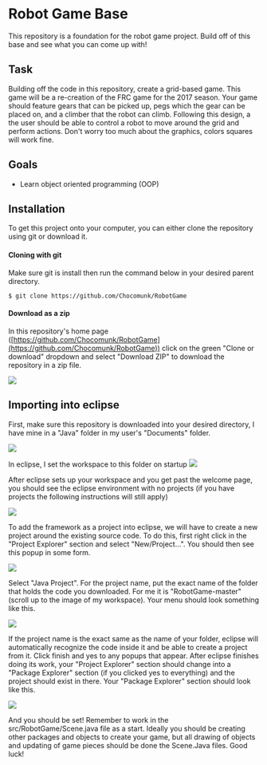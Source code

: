 # Robot Game Base
This repository is a foundation for the robot game project. Build off of this base and see what you can come up with!

## Task
Building off the code in this repository, create a grid-based game. This game will be a re-creation of the FRC game for the 2017 season. Your game should feature gears that can be picked up, pegs which the gear can be placed on, and a climber that the robot can climb. Following this design, a the user should be able to control a robot to move around the grid and perform actions. Don't worry too much about the graphics, colors squares will work fine.

## Goals
* Learn object oriented programming (OOP)

## Installation

To get this project onto your computer, you can either clone the repository using git or download it.
#### Cloning with git

Make sure git is install then run the command below in your desired parent directory.
```
$ git clone https://github.com/Chocomunk/RobotGame
```

#### Download as a zip
In this repository's home page ([https://github.com/Chocomunk/RobotGame](https://github.com/Chocomunk/RobotGame)) click on the green "Clone or download" dropdown and select "Download ZIP" to download the repository in a zip file.

![](https://i.imgur.com/IQgh7ms.png)

## Importing into eclipse
First, make sure this repository is downloaded into your desired directory, I have mine in a "Java" folder in my user's "Documents" folder.

![](https://i.imgur.com/M2RgLsg.png)

In eclipse, I set the workspace to this folder on startup
![](https://i.imgur.com/R2sDell.png)

After eclipse sets up your workspace and you get past the welcome page, you should see the eclipse environment with no projects (if you have projects the following instructions will still apply)

![](https://i.imgur.com/eThF9RF.png)

To add the framework as a project into eclipse, we will have to create a new project around the existing source code. To do this, first right click in the "Project Explorer" section and select "New/Project...". You should then see this popup in some form.

![](https://i.imgur.com/0YpCQEY.png)

Select "Java Project". For the project name, put the exact name of the folder that holds the code you downloaded. For me it is "RobotGame-master" (scroll up to the image of my workspace). Your menu should look something like this.

![](https://i.imgur.com/wcxWRoW.png)

If the project name is the exact same as the name of your folder, eclipse will automatically recognize the code inside it and be able to create a project from it. Click finish and yes to any popups that appear. After eclipse finishes doing its work, your "Project Explorer" section should change into a "Package Explorer" section (if you clicked yes to everything) and the project should exist in there. Your "Package Explorer" section should look like this.

![](https://i.imgur.com/frjJXL4.png)

And you should be set! Remember to work in the src/RobotGame/Scene.java file as a start. Ideally you should be creating other packages and objects to create your game, but all drawing of objects and updating of game pieces should be done the Scene.Java files. Good luck!